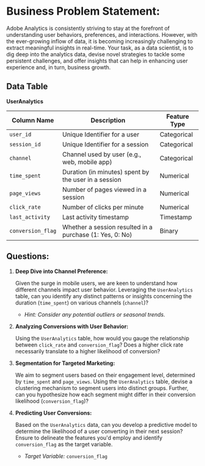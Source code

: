 # **Business Problem Statement:**
Adobe Analytics is consistently striving to stay at the forefront of understanding user behaviors, preferences, and interactions. However, with the ever-growing inflow of data, it is becoming increasingly challenging to extract meaningful insights in real-time. Your task, as a data scientist, is to dig deep into the analytics data, devise novel strategies to tackle some persistent challenges, and offer insights that can help in enhancing user experience and, in turn, business growth.

## **Data Table**

**UserAnalytics**

| Column Name     | Description                                               | Feature Type   |
|-----------------|-----------------------------------------------------------|----------------|
| `user_id`         | Unique Identifier for a user                              | Categorical    |
| `session_id`      | Unique Identifier for a session                           | Categorical    |
| `channel`         | Channel used by user (e.g., web, mobile app)              | Categorical    |
| `time_spent`      | Duration (in minutes) spent by the user in a session      | Numerical      |
| `page_views`      | Number of pages viewed in a session                       | Numerical      |
| `click_rate`      | Number of clicks per minute                               | Numerical      |
| `last_activity`   | Last activity timestamp                                   | Timestamp      |
| `conversion_flag` | Whether a session resulted in a purchase (1: Yes, 0: No)  | Binary         |



## **Questions:**

1. **Deep Dive into Channel Preference:**
   
   Given the surge in mobile users, we are keen to understand how different channels impact user behavior. Leveraging the `UserAnalytics` table, can you identify any distinct patterns or insights concerning the duration (`time_spent`) on various channels (`channel`)?
   - *Hint: Consider any potential outliers or seasonal trends.*


2. **Analyzing Conversions with User Behavior:**

   Using the `UserAnalytics` table, how would you gauge the relationship between `click_rate` and `conversion_flag`? Does a higher click rate necessarily translate to a higher likelihood of conversion?



3. **Segmentation for Targeted Marketing:**

   We aim to segment users based on their engagement level, determined by `time_spent` and `page_views`. Using the `UserAnalytics` table, devise a clustering mechanism to segment users into distinct groups. Further, can you hypothesize how each segment might differ in their conversion likelihood (`conversion_flag`)?


4. **Predicting User Conversions:**

   Based on the `UserAnalytics` data, can you develop a predictive model to determine the likelihood of a user converting in their next session? Ensure to delineate the features you'd employ and identify `conversion_flag` as the target variable.

   - *Target Variable:* `conversion_flag`
